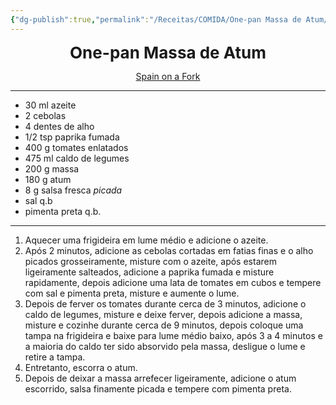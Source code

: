 ```yaml
---
{"dg-publish":true,"permalink":"/Receitas/COMIDA/One-pan Massa de Atum/"}
---
```


<div style="text-align: center;"> <span style="font-size: 26px;"><b> One-pan Massa de Atum </b></span> </div>

<span class="center"> <center>  [Spain on a Fork](https://spainonafork.com/one-pan-creamy-tuna-pasta-recipe/) </center></span>

---
- 30 ml azeite
- 2 cebolas
- 4 dentes de alho
- 1/2 tsp paprika fumada
- 400 g tomates enlatados
- 475 ml caldo de legumes
- 200 g massa
- 180 g atum
- 8 g salsa fresca *picada*
- sal q.b
- pimenta preta q.b.
---
1. Aquecer uma frigideira em lume médio e adicione o azeite.
2. Após 2 minutos, adicione as cebolas cortadas em fatias finas e o alho picados grosseiramente, misture com o azeite, após estarem ligeiramente salteados, adicione a paprika fumada e misture rapidamente, depois adicione uma lata de tomates em cubos e tempere com sal e pimenta preta, misture e aumente o lume.
3. Depois de ferver os tomates durante cerca de 3 minutos, adicione o caldo de legumes, misture e deixe ferver, depois adicione a massa, misture e cozinhe durante cerca de 9 minutos, depois coloque uma tampa na frigideira e baixe para lume médio baixo, após 3 a 4 minutos e a maioria do caldo ter sido absorvido pela massa, desligue o lume e retire a tampa.
4. Entretanto, escorra o atum.
5. Depois de deixar a massa arrefecer ligeiramente, adicione o atum escorrido, salsa finamente picada e tempere com pimenta preta.
